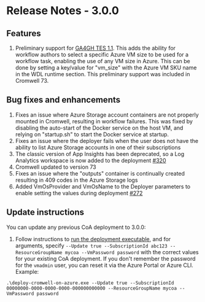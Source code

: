 # Release Notes - 3.0.0
## Features

1.	Preliminary support for [GA4GH TES 1.1](https://github.com/ga4gh/task-execution-schemas/tree/develop-1.1).  This adds the ability for workflow authors to select a specific Azure VM size to be used for a workflow task, enabling the use of any VM size in Azure.  This can be done by setting a key/value for "vm_size" with the Azure VM SKU name in the WDL runtime section.  This preliminary support was included in Cromwell 73.  


## Bug fixes and enhancements

1. Fixes an issue where Azure Storage account containers are not properly mounted in Cromwell, resulting in workflow failures.  This was fixed by disabling the auto-start of the Docker service on the host VM, and relying on "startup.sh" to start the Docker service at startup.
2. Fixes an issue where the deployer fails when the user does not have the ability to list Azure Storage accounts in one of their subscriptions
3. The classic version of App Insights has been deprecated, so a Log Analytics workspace is now added to the deployment [#320](https://github.com/microsoft/CromwellOnAzure/pull/320)
4. Cromwell updated to version 73
5. Fixes an issue where the "outputs" container is continually created resulting in 409 codes in the Azure Storage logs
6. Added VmOsProvider and VmOsName to the Deployer parameters to enable setting the values during deployment [#272](https://github.com/microsoft/CromwellOnAzure/pull/272)


## Update instructions

You can update any previous CoA deployment to 3.0.0:
1. Follow instructions to [run the deployment executable](https://github.com/microsoft/CromwellOnAzure#run-the-deployment-executable), and for arguments, specify `--Update true --SubscriptionId abc123 --ResourceGroupName mycoa --VmPassword password` with the correct values for your existing CoA deployment. If you don't remember the password for the `vmadmin` user, you can reset it via the Azure Portal or Azure CLI.  Example:<br/>
 
`.\deploy-cromwell-on-azure.exe --Update true --SubscriptionId 00000000-0000-0000-0000-000000000000 --ResourceGroupName mycoa --VmPassword password`